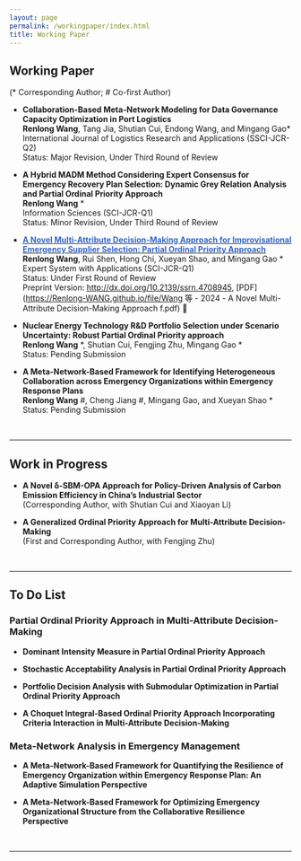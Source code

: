 ```yaml
---
layout: page
permalink: /workingpaper/index.html
title: Working Paper
---
```




## Working Paper
(* Corresponding Author; # Co-first Author)
<br>

- **Collaboration-Based Meta-Network Modeling for Data Governance Capacity Optimization in Port Logistics** <br>**Renlong Wang**, Tang Jia, Shutian Cui, Endong Wang, and Mingang Gao*<br> International Journal of Logistics Research and Applications (SSCI-JCR-Q2) <br>Status: Major Revision, Under Third Round of Review

- **A Hybrid MADM Method Considering Expert Consensus for Emergency Recovery Plan Selection: Dynamic Grey Relation Analysis and Partial Ordinal Priority Approach** <br>**Renlong Wang** * <br> Information Sciences (SCI-JCR-Q1) <br>Status: Minor Revision, Under Third Round of Review

- **[<font color='#3366CC'>A Novel Multi-Attribute Decision-Making Approach for Improvisational Emergency Supplier Selection: Partial Ordinal Priority Approach</font>](http://dx.doi.org/10.2139/ssrn.4708945)** <br>**Renlong Wang**, Rui Shen, Hong Chi, Xueyan Shao, and Mingang Gao *<br>Expert System with Applications (SCI-JCR-Q1) <br>Status: Under First Round of Review <br>Preprint Version: http://dx.doi.org/10.2139/ssrn.4708945, [PDF](https://Renlong-WANG.github.io/file/Wang 等 - 2024 - A Novel Multi-Attribute Decision-Making Approach f.pdf) 🔗

- **Nuclear Energy Technology R&D Portfolio Selection under Scenario Uncertainty: Robust Partial Ordinal Priority approach**<br>**Renlong Wang** *, Shutian Cui, Fengjing Zhu, Mingang Gao * <br>Status: Pending Submission

- **A Meta-Network-Based Framework for Identifying Heterogeneous Collaboration across Emergency Organizations within Emergency Response Plans** <br>**Renlong Wang** #, Cheng Jiang #, Mingang Gao, and Xueyan Shao * <br>Status: Pending Submission

  <br>

---

## Work in Progress

- **A Novel δ-SBM-OPA Approach for Policy-Driven Analysis of Carbon Emission Efficiency in China’s Industrial Sector** <br> (Corresponding Author, with Shutian Cui and Xiaoyan Li)

- **A Generalized Ordinal Priority Approach for Multi-Attribute Decision-Making** <br> (First and Corresponding Author, with Fengjing Zhu)

  <br>

---

## To Do List

### Partial Ordinal Priority Approach in Multi-Attribute Decision-Making

- **Dominant Intensity Measure in Partial Ordinal Priority Approach** <br>

- **Stochastic Acceptability Analysis in Partial Ordinal Priority Approach**<br>

- **Portfolio Decision Analysis with Submodular Optimization in Partial Ordinal Priority Approach** <br>

- **A Choquet Integral-Based Ordinal Priority Approach Incorporating Criteria Interaction in Multi-Attribute Decision-Making** <br>

### Meta-Network Analysis in Emergency Management

- **A Meta-Network-Based Framework for Quantifying the Resilience of Emergency Organization within Emergency Response Plan: An Adaptive Simulation Perspective** <br>

- **A Meta-Network-Based Framework for Optimizing Emergency Organizational Structure from the Collaborative Resilience Perspective** <br>

  <br>

---
